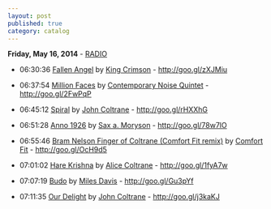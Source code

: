 ```yaml
---
layout: post
published: true
category: catalog
---
```


**Friday, May 16, 2014** - [RADIO](/2014/05/16/coltrane-radio)

*   06:30:36  [Fallen Angel](http://goo.gl/9q1zk5) by [King Crimson](http://www.last.fm/music/King+Crimson) - http://goo.gl/zXJMiu

*   06:37:54  [Million Faces](http://goo.gl/bs6F7F) by [Contemporary Noise Quintet](http://www.last.fm/music/Contemporary+Noise+Quintet) - http://goo.gl/2FwPqP

*   06:45:12  [Spiral](http://goo.gl/zxRnSH) by [John Coltrane](http://www.last.fm/music/John+Coltrane) - http://goo.gl/rHXXhG

*   06:51:28  [Anno 1926](http://goo.gl/yrXxCp) by [Sax a. Moryson](http://www.last.fm/music/Sax+a.+Moryson) - http://goo.gl/78w7lO

*   06:55:46  [Bram Nelson Finger of Coltrane (Comfort Fit remix)](http://goo.gl/ZPo2wW) by [Comfort Fit](http://www.last.fm/music/Comfort+Fit) - http://goo.gl/OcH9d5

*   07:01:02  [Hare Krishna](http://goo.gl/RSrU9Y) by [Alice Coltrane](http://www.last.fm/music/Alice+Coltrane) - http://goo.gl/1fyA7w

*   07:07:19  [Budo](http://goo.gl/iJ66fS) by [Miles Davis](http://www.last.fm/music/Miles+Davis) - http://goo.gl/Gu3pYf

*   07:11:35  [Our Delight](http://goo.gl/vHZvY8) by [John Coltrane](http://www.last.fm/music/John+Coltrane) - http://goo.gl/j3kaKJ

